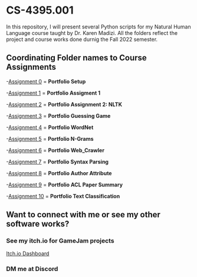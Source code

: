 # CS-4395.001
In this repository, I will present several Python scripts for my Natural Human Language course taught by Dr. Karen Madizi.
All the folders reflect the project and course works done durnig the Fall 2022 semester.  

## Coordinating  Folder names to Course Assignments
  -[Assignment 0](https://github.com/PseudoSaurus/CS-4395.001/tree/main/Assignment%200) = **Portfolio Setup**
  
  -[Assignment 1](https://github.com/PseudoSaurus/CS-4395.001/tree/main/Assignment%201) = **Portfolio Assigment 1**
  
  -[Assignment 2](https://github.com/PseudoSaurus/CS-4395.001/tree/main/Assignment%202) = **Portfolio Assignment 2: NLTK**
  
  -[Assignment 3](https://github.com/PseudoSaurus/CS-4395.001/tree/main/Assignment%203) = **Portfolio Guessing Game**
  
  -[Assignment 4](https://github.com/PseudoSaurus/CS-4395.001/tree/main/Assignment%204) = **Portfolio WordNet**
  
  -[Assignment 5](https://github.com/PseudoSaurus/CS-4395.001/tree/main/Assignment%205) = **Portfolio N-Grams**

  -[Assignment 6](https://github.com/PseudoSaurus/CS-4395.001/tree/main/Assignment%206) = **Portfolio Web_Crawler**
  
  -[Assignment 7](https://github.com/PseudoSaurus/CS-4395.001/tree/main/Assignment%207) = **Portfolio Syntax Parsing**

  -[Assignment 8](https://github.com/PseudoSaurus/CS-4395.001/tree/main/Assignment%208) = **Portfolio Author Attribute**

  -[Assignment 9](https://github.com/PseudoSaurus/CS-4395.001/tree/main/Assignment%209) = **Portfolio ACL Paper Summary**

  -[Assignment 10](https://github.com/PseudoSaurus/CS-4395.001/tree/main/Assignment%2010) = **Portfolio Text Classification**

## Want to connect with me or see my other software works?
  ### See my itch.io for GameJam projects    
  [Itch.io Dashboard](https://egos-vanosaur.itch.io/)                                                 
        
  ### DM me at Discord
    
